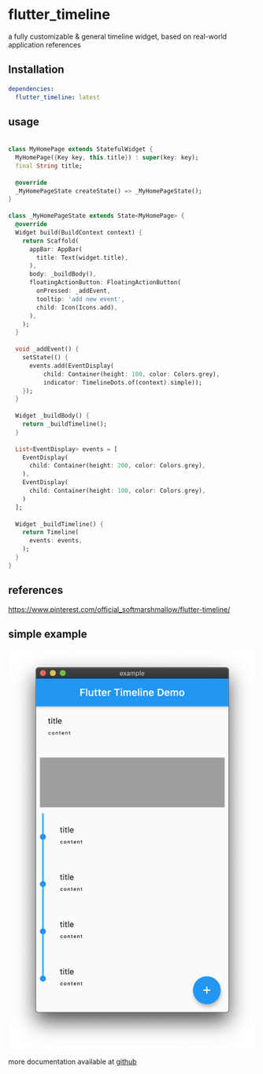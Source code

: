 # flutter_timeline

a fully customizable & general timeline widget, based on real-world application references

## Installation
```yaml
dependencies:
  flutter_timeline: latest
```


## usage
```dart

class MyHomePage extends StatefulWidget {
  MyHomePage({Key key, this.title}) : super(key: key);
  final String title;

  @override
  _MyHomePageState createState() => _MyHomePageState();
}

class _MyHomePageState extends State<MyHomePage> {
  @override
  Widget build(BuildContext context) {
    return Scaffold(
      appBar: AppBar(
        title: Text(widget.title),
      ),
      body: _buildBody(),
      floatingActionButton: FloatingActionButton(
        onPressed: _addEvent,
        tooltip: 'add new event',
        child: Icon(Icons.add),
      ),
    );
  }

  void _addEvent() {
    setState(() {
      events.add(EventDisplay(
          child: Container(height: 100, color: Colors.grey),
          indicator: TimelineDots.of(context).simple));
    });
  }

  Widget _buildBody() {
    return _buildTimeline();
  }

  List<EventDisplay> events = [
    EventDisplay(
      child: Container(height: 200, color: Colors.grey),
    ),
    EventDisplay(
      child: Container(height: 100, color: Colors.grey),
    )
  ];

  Widget _buildTimeline() {
    return Timeline(
      events: events,
    );
  }
}

```

## references
https://www.pinterest.com/official_softmarshmallow/flutter-timeline/


## simple example
![demo app](./docs/images/mac-ss.png)

more documentation available at [github](https://github.com/softmarshmallow/flutter-timeline)